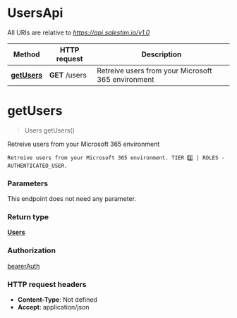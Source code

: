 # UsersApi

All URIs are relative to *https://api.salestim.io/v1.0*

Method | HTTP request | Description
------------- | ------------- | -------------
[**getUsers**](UsersApi.md#getUsers) | **GET** /users | Retreive users from your Microsoft 365 environment


<a name="getUsers"></a>
# **getUsers**
> Users getUsers()

Retreive users from your Microsoft 365 environment

    Retreive users from your Microsoft 365 environment. TIER 3️⃣ | ROLES - AUTHENTICATED_USER.

### Parameters
This endpoint does not need any parameter.

### Return type

[**Users**](../Models/Users.md)

### Authorization

[bearerAuth](../README.md#bearerAuth)

### HTTP request headers

- **Content-Type**: Not defined
- **Accept**: application/json

